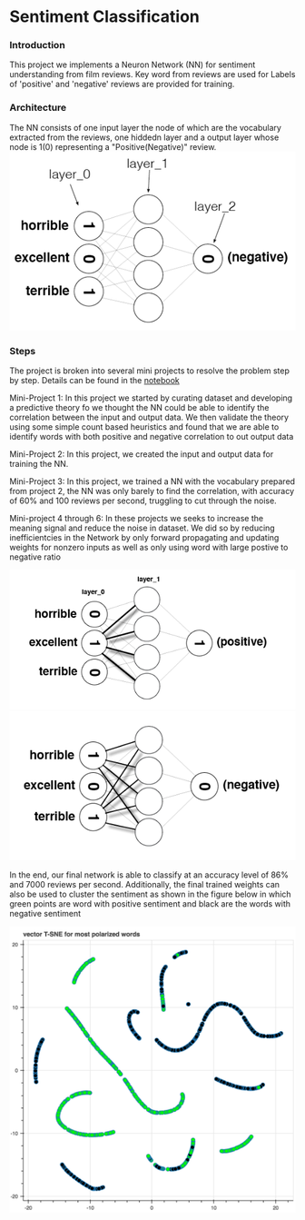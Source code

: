 # Sentiment Classification

### Introduction
This project we implements a Neuron Network (NN) for sentiment understanding from film reviews. Key word from reviews are used for Labels of 'positive' and 'negative' reviews are provided for training. 

### Architecture

The NN consists of one input layer the node of which are the vocabulary extracted from the reviews, one hiddedn layer and a output layer whose node is 1(0) representing a "Positive(Negative)" review. 
![](images/sentiment_network_2.png)

### Steps 

The project is broken into several mini projects to resolve the problem step by step. Details can be found in the [notebook](./Sentiment_Classification_Projects.ipynb)

Mini-Project 1: In this project we started by curating dataset and developing a predictive theory fo we thought the NN could be able to identify the correlation between the input and output data. We then validate the theory using some simple count based heuristics and found that we are able to identify words with both positive and negative correlation to out output data

Mini-Project 2: In this project, we created the input and output data for training the NN.  

Mini-Project 3: In this project, we trained a NN with the vocabulary prepared from project 2, the NN was only barely to find the correlation, with accuracy of 60% and 100 reviews per second, truggling to cut through the noise. 

Mini-project 4 through 6: In these projects we seeks to increase the meaning signal and reduce the noise in dataset. We did so by reducing inefficientcies in the Network by only forward propagating and updating weights for nonzero inputs as well as only using word with large postive to negative ratio

![](images/sentiment_network_sparse.png)
![](images/sentiment_network_sparse_2.png)

In the end, our final network is able to classify at an accuracy level of 86% and 7000 reviews per second. Additionally, the final trained weights can also be used to cluster the sentiment as shown in the figure below in which green points are word with positive sentiment and black are the words with negative sentiment

![](images/cluster.png)
